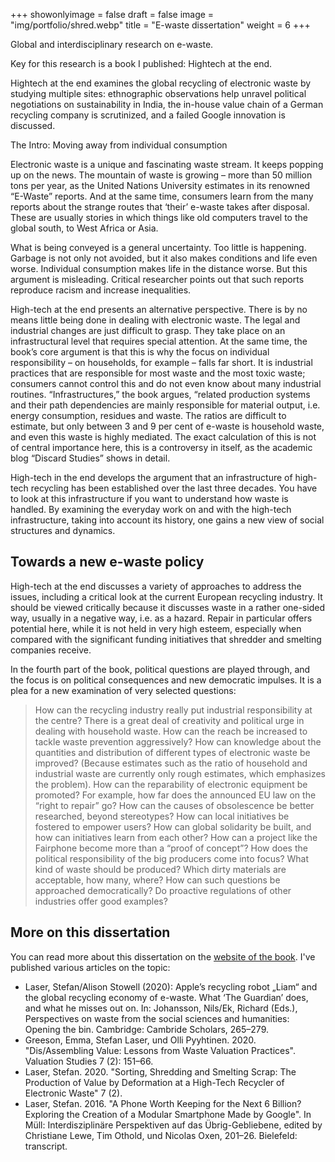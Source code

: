 +++
showonlyimage = false
draft = false
image = "img/portfolio/shred.webp"
title = "E-waste dissertation"
weight = 6
+++

Global and interdisciplinary research on e-waste.
<!--more-->
Key for this research is a book I published: Hightech at the end.

Hightech at the end examines the global recycling of electronic waste by studying multiple sites: ethnographic observations help unravel political negotiations on sustainability in India, the in-house value chain of a German recycling company is scrutinized, and a failed Google innovation is discussed.

The Intro: Moving away from individual consumption

Electronic waste is a unique and fascinating waste stream. It keeps popping up on the news. The mountain of waste is growing – more than 50 million tons per year, as the United Nations University estimates in its renowned “E-Waste” reports. And at the same time, consumers learn from the many reports about the strange routes that ‘their’ e-waste takes after disposal. These are usually stories in which things like old computers travel to the global south, to West Africa or Asia.

What is being conveyed is a general uncertainty. Too little is happening. Garbage is not only not avoided, but it also makes conditions and life even worse. Individual consumption makes life in the distance worse. But this argument is misleading. Critical researcher points out that such reports reproduce racism and increase inequalities.

High-tech at the end presents an alternative perspective. There is by no means little being done in dealing with electronic waste. The legal and industrial changes are just difficult to grasp. They take place on an infrastructural level that requires special attention. At the same time, the book’s core argument is that this is why the focus on individual responsibility – on households, for example – falls far short. It is industrial practices that are responsible for most waste and the most toxic waste; consumers cannot control this and do not even know about many industrial routines. “Infrastructures,” the book argues, “related production systems and their path dependencies are mainly responsible for material output, i.e. energy consumption, residues and waste. The ratios are difficult to estimate, but only between 3 and 9 per cent of e-waste is household waste, and even this waste is highly mediated. The exact calculation of this is not of central importance here, this is a controversy in itself, as the academic blog “Discard Studies” shows in detail.

High-tech in the end develops the argument that an infrastructure of high-tech recycling has been established over the last three decades. You have to look at this infrastructure if you want to understand how waste is handled. By examining the everyday work on and with the high-tech infrastructure, taking into account its history, one gains a new view of social structures and dynamics.

## Towards a new e-waste policy

High-tech at the end discusses a variety of approaches to address the issues, including a critical look at the current European recycling industry. It should be viewed critically because it discusses waste in a rather one-sided way, usually in a negative way, i.e. as a hazard. Repair in particular offers potential here, while it is not held in very high esteem, especially when compared with the significant funding initiatives that shredder and smelting companies receive.

In the fourth part of the book, political questions are played through, and the focus is on political consequences and new democratic impulses. It is a plea for a new examination of very selected questions:

> How can the recycling industry really put industrial responsibility at the centre? There is a great deal of creativity and political urge in dealing with household waste. How can the reach be increased to tackle waste prevention aggressively?
How can knowledge about the quantities and distribution of different types of electronic waste be improved? (Because estimates such as the ratio of household and industrial waste are currently only rough estimates, which emphasizes the problem).
How can the reparability of electronic equipment be promoted? For example, how far does the announced EU law on the “right to repair” go? How can the causes of obsolescence be better researched, beyond stereotypes?
How can local initiatives be fostered to empower users?
How can global solidarity be built, and how can initiatives learn from each other?
How can a project like the Fairphone become more than a “proof of concept”? How does the political responsibility of the big producers come into focus?
What kind of waste should be produced? Which dirty materials are acceptable, how many, where? How can such questions be approached democratically? Do proactive regulations of other industries offer good examples?

## More on this dissertation

You can read more about this dissertation on the [website of the book](https://hightech-am-ende.de/en).
I've published various articles on the topic:
- Laser, Stefan/Alison Stowell (2020): Apple’s recycling robot „Liam“ and the global recycling economy of e-waste. What ‘The Guardian’ does, and what he misses out on. In: Johansson, Nils/Ek, Richard (Eds.), Perspectives on waste from the social sciences and humanities: Opening the bin. Cambridge: Cambride Scholars, 265–279.
- Greeson, Emma, Stefan Laser, und Olli Pyyhtinen. 2020. "Dis/Assembling Value: Lessons from Waste Valuation Practices". Valuation Studies 7 (2): 151–66.
- Laser, Stefan. 2020. "Sorting, Shredding and Smelting Scrap: The Production of Value by Deformation at a High-Tech Recycler of Electronic Waste" 7 (2).
- Laser, Stefan. 2016. "A Phone Worth Keeping for the Next 6 Billion? Exploring the Creation of a Modular Smartphone Made by Google". In Müll: Interdisziplinäre Perspektiven auf das Übrig-Gebliebene, edited by Christiane Lewe, Tim Othold, und Nicolas Oxen, 201–26. Bielefeld: transcript.
